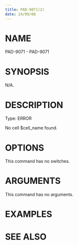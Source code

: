 ```yaml
---
title: PAD-9071(2)
date: 24/09/08
---
```


# NAME

PAD-9071 - PAD-9071

# SYNOPSIS

N/A.

# DESCRIPTION

Type: ERROR

No cell $cell_name found.

# OPTIONS

This command has no switches.

# ARGUMENTS

This command has no arguments.

# EXAMPLES

# SEE ALSO
